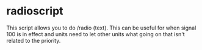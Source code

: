# radioscript
This script allows you to do /radio (text). This can be useful for when signal 100 is in effect and units need to let other units what going on that isn't related to the priority. 
